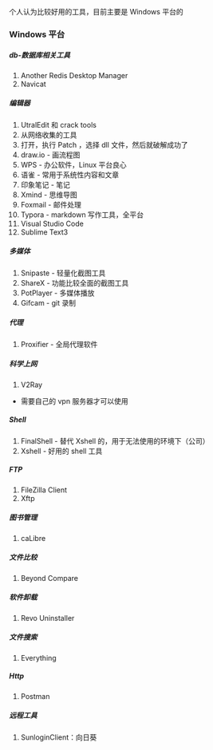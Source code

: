 个人认为比较好用的工具，目前主要是 Windows 平台的

### Windows 平台
##### db-数据库相关工具
1. Another Redis Desktop Manager
2. Navicat

##### 编辑器
1. UtralEdit 和 crack tools
  1. 从网络收集的工具
  2. 打开，执行 Patch ，选择 dll 文件，然后就破解成功了
2. draw.io  - 画流程图
3. WPS - 办公软件，Linux 平台良心
4. 语雀 - 常用于系统性内容和文章
5. 印象笔记 - 笔记
6. Xmind - 思维导图
7. Foxmail - 邮件处理
8. Typora - markdown 写作工具，全平台
9. Visual Studio Code
10. Sublime Text3

##### 多媒体
1. Snipaste - 轻量化截图工具
2. ShareX - 功能比较全面的截图工具
3. PotPlayer - 多媒体播放
4. Gifcam - git 录制


##### 代理
1. Proxifier - 全局代理软件

##### 科学上网
1. V2Ray
  * 需要自己的 vpn 服务器才可以使用
  
##### Shell
1. FinalShell  - 替代 Xshell 的，用于无法使用的环境下（公司）
2. Xshell - 好用的 shell 工具


##### FTP
1. FileZilla Client
2. Xftp

##### 图书管理
1. caLibre

##### 文件比较
1. Beyond Compare

##### 软件卸载
1. Revo Uninstaller

##### 文件搜索
1. Everything

##### Http 
1. Postman

##### 远程工具
1. SunloginClient：向日葵

  


